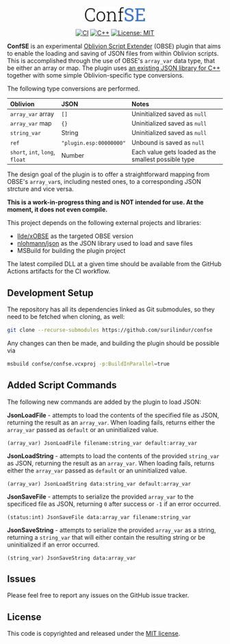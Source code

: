 <p align="center">
    <img alt="logo" src="./.github/assets/logo.svg" width="140">
</p>

<p align="center">
  <a href="https://github.com/surilindur/confse/actions/workflows/ci.yml"><img alt="CI" src=https://github.com/surilindur/confse/actions/workflows/ci.yml/badge.svg?branch=main"></a>
  <a href="https://isocpp.org/"><img alt="C++" src="https://img.shields.io/badge/%3C%2F%3E-C++-%23f34b7d.svg"></a>
  <a href="https://opensource.org/licenses/MIT"><img alt="License: MIT" src="https://img.shields.io/badge/License-MIT-blue.svg"></a>
</p>

**ConfSE** is an experimental [Oblivion Script Extender](https://github.com/llde/xOBSE) (OBSE) plugin
that aims to enable the loading and saving of JSON files from within Oblivion scripts.
This is accomplished through the use of OBSE's `array_var` data type, that be either an array or map.
The plugin uses [an existing JSON library for C++](https://github.com/nlohmann/json)
together with some simple Oblivion-specific type conversions.

The following type conversions are performed.

| Oblivion                        | JSON                    | Notes                                                |
|:--------------------------------|:------------------------|:-----------------------------------------------------|
| `array_var` array               | `[]`                    | Uninitialized saved as `null`                        |
| `array_var` map                 | `{}`                    | Uninitialized saved as `null`                        |
| `string_var`                    | String                  | Uninitialized saved as `null`                        |
| `ref`                           | `"plugin.esp:00000000"` | Unbound is saved as `null`                           |
| `short`, `int`, `long`, `float` | Number                  | Each value gets loaded as the smallest possible type |

The design goal of the plugin is to offer a straightforward mapping from OBSE's `array_var`s,
including nested ones,
to a corresponding JSON strcture and vice versa.

**This is a work-in-progress thing and is NOT intended for use. At the moment, it does not even compile.**

This project depends on the following external projects and libraries:

* [llde/xOBSE](https://github.com/llde/xOBSE) as the targeted OBSE version
* [nlohmann/json](https://github.com/nlohmann/json) as the JSON library used to load and save files
* MSBuild for building the plugin project

The latest compiled DLL at a given time should be available from the GitHub Actions artifacts for the CI workflow.

## Development Setup

The repository has all its dependencies linked as Git submodules, so they need to be fetched when cloning, as well:

```bash
git clone --recurse-submodules https://github.com/surilindur/confse
```

Any changes can then be made, and building the plugin should be possible via

```bash
msbuild confse/confse.vcxproj -p:BuildInParallel=true
```

## Added Script Commands

The following new commands are added by the plugin to load JSON:

**JsonLoadFile** - attempts to load the contents of the specified file as JSON, returning the result as an `array_var`. When loading fails, returns either the `array_var` passed as `default` or an uninitialized value.

    (array_var) JsonLoadFile filename:string_var default:array_var

**JsonLoadString** - attempts to load the contents of the provided `string_var` as JSON, returning the result as an `array_var`. When loading fails, returns either the `array_var` passed as `default` or an uninitialized value.

    (array_var) JsonLoadString data:string_var default:array_var

**JsonSaveFile** - attempts to serialize the provided `array_var` to the specificed file as JSON, returning `0` after success or `-1` if an error occurred.

    (status:int) JsonSaveFile data:array_var filename:string_var

**JsonSaveString** - attempts to serialize the provided `array_var` as a string, returning a `string_var` that will either contain the resulting string or be uninitialized if an error occurred.

    (string_var) JsonSaveString data:array_var

## Issues

Please feel free to report any issues on the GitHub issue tracker.

## License

This code is copyrighted and released under the [MIT license](http://opensource.org/licenses/MIT).
